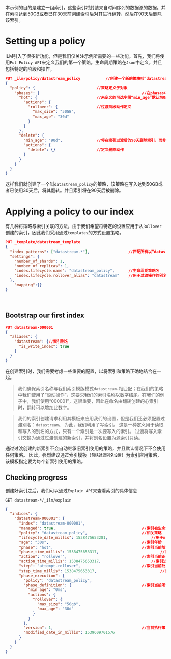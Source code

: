 ​	本示例的目的是建立一组索引，这些索引将封装来自时间序列的数据源的数据。并在索引达到50GB或者已在30天前创建索引后对其进行翻转，然后在90天后删除该索引。



# Setting up a policy

​	ILM引入了很多新功能，但是我们仅关注示例所需要的一些功能。首先，我们将使用`Put Policy API`来定义我们的第一个策略。生命周期策略在`Json`中定义，并且包括特定的阶段和操作。

```json
PUT _ilm/policy/datastream_policy			//创建一个新的策略叫“datastream_policy”
{
  "policy": {                       	//策略定义子对象
    "phases": {												//在phases中定义各个阶段
      "hot": {                      	//未定义的可选字段“min_age”默认为0ms
        "actions": {
          "rollover": {             	//过渡阶段动作定义
            "max_size": "50GB",
            "max_age": "30d"
          }
        }
      },
      "delete": {
        "min_age": "90d",           	//将在索引过渡后的90天删除索引，而非创建索引后的90天
        "actions": {
          "delete": {}              	//定义删除动作
        }
      }
    }
  }
}
```

​	这样我们就创建了一个叫`datastream_policy`的策略，该策略在写入达到50GB或者已使用30天后，将其翻转。并且索引将在90天后被删除。



# Applying a policy to our index

​	有几种将策略与索引关联的方法，由于我们希望将特定的设置应用于从`Rollover`创建的索引，因此我们采用通过`templates`的方式设置策略。

```json
PUT _template/datastream_template											//设置一个叫“datastream_template”的模版
{
  "index_patterns": ["datastream-*"],                 //匹配所有以“datastream-”开头的索引
  "settings": {
    "number_of_shards": 1,
    "number_of_replicas": 1,
    "index.lifecycle.name": "datastream_policy",      //生命周期策略名
    "index.lifecycle.rollover_alias": "datastream"    //用于过渡操作的别名，这是必需的，此处别名与后续手动创建索引的别名需一致
  },
	"mapping":{}																				//定义具体字段
}
```

​	

## Bootstrap our first index

```json
PUT datastream-000001
{
  "aliases": {
    "datastream": {//索引别名
      "is_write_index": true
    }
  }
}
```



​	在创建索引时，我们需要考虑一些重要的配置，以将索引和策略正确地结合在一起。

> 我们确保索引名称与我们索引模版模式`datastream-`相匹配；在我们的策略中我们使用了“滚动操作”，这要求我们的索引名称以数字结尾。在我们的例子中，我们使用“000001”，这很重要，因此在命名由翻转创建的心索引时，翻转可以增加此数字。

> 我们的索引创建请求利用其模板来应用我们的设置，但是我们还必须配置过渡别名：`datastream`。 为此，我们利用了写索引。 这是一种定义用于读取和写入的别名的方式，只有一个索引是一次要写入的索引。 过渡将写入索引交换为通过过渡创建的新索引，并将别名设置为源索引只读。



​	通过过渡创建的新索引不会自动继承旧索引使用的策略，并且默认情况下不会使用任何策略。 因此，强烈建议通过索引模板（`包括过渡别名设置`）为索引应用策略，该模板指定要为每个新索引使用的策略。



## Checking progress

​	创建好索引之后，我们可以通过`Explain API`来查看索引的具体信息

```shell
GET datastream-*/_ilm/explain
```

```json
{
  "indices": {
    "datastream-000001": {
      "index": "datastream-000001",
      "managed": true,                           			//索引被生命周期管理
      "policy": "datastream_policy",             			//相关策略
      "lifecycle_date_millis": 1538475653281,					//用于min_age的时间戳
      "age": "30s",                              			//索引年龄
      "phase": "hot",                            			//索引当前阶段
      "phase_time_millis": 1538475653317,							//索引进入当前阶段时间
      "action": "rollover",                      			//索引当前正在执行的操作
      "action_time_millis": 1538475653317,						//索引进入当前动作时间
      "step": "attempt-rollover",                			//索引当前处在哪一步
      "step_time_millis": 1538475653317,							//索引进入当前步骤时间
      "phase_execution": {
        "policy": "datastream_policy",
        "phase_definition": {                    			//索引当前所在阶段定义
          "min_age": "0ms",
          "actions": {
            "rollover": {
              "max_size": "50gb",
              "max_age": "30d"
            }
          }
        },
        "version": 1,                            			//当前执行策略的版本
        "modified_date_in_millis": 1539609701576
      }
    }
  }
}
```